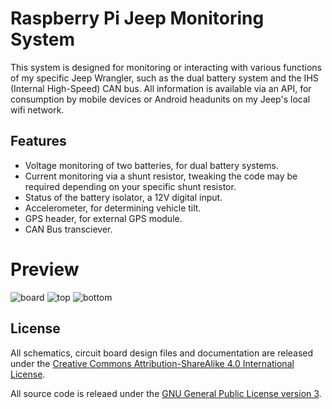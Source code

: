 # Raspberry Pi Jeep Monitoring System

This system is designed for monitoring or interacting with various functions of my specific Jeep Wrangler, such as the dual battery system and the IHS (Internal High-Speed) CAN bus. All information is available via an API, for consumption by mobile devices or Android headunits on my Jeep's local wifi network.

## Features
- Voltage monitoring of two batteries, for dual battery systems.
- Current monitoring via a shunt resistor, tweaking the code may be required depending on your specific shunt resistor.
- Status of the battery isolator, a 12V digital input.
- Accelerometer, for determining vehicle tilt.
- GPS header, for external GPS module.
- CAN Bus transciever.

# Preview

![board](https://raw.githubusercontent.com/aceat64/jeep-monitoring/board.png)
![top](https://raw.githubusercontent.com/aceat64/jeep-monitoring/top.png)
![bottom](https://raw.githubusercontent.com/aceat64/jeep-monitoring/bottom.png)

## License
All schematics, circuit board design files and documentation are released under the [Creative Commons Attribution-ShareAlike 4.0 International License](https://creativecommons.org/licenses/by-sa/4.0/).

All source code is releaed under the [GNU General Public License version 3](https://www.gnu.org/licenses/gpl-3.0-standalone.html).
